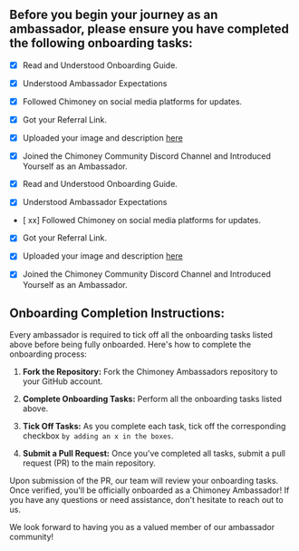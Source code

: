 ## Before you begin your journey as an ambassador, please ensure you have completed the following onboarding tasks:

- [x] Read and Understood Onboarding Guide. 

- [x] Understood Ambassador Expectations

- [x] Followed Chimoney on social media platforms for updates.

- [x] Got your Referral Link.
      
- [x] Uploaded your image and description [here](https://forms.gle/qnfdTDSVqaC5vAbaA)

- [x] Joined the Chimoney Community Discord Channel and Introduced Yourself as an Ambassador. 

- [x]  Read and Understood Onboarding Guide. 

- [x] Understood Ambassador Expectations

- [ xx] Followed Chimoney on social media platforms for updates.

- [x] Got your Referral Link.
      
- [x] Uploaded your image and description [here](https://forms.gle/qnfdTDSVqaC5vAbaA)

- [x] Joined the Chimoney Community Discord Channel and Introduced Yourself as an Ambassador. 


## Onboarding Completion Instructions:

Every ambassador is required to tick off all the onboarding tasks listed above before being fully onboarded. Here's how to complete the onboarding process:

1. **Fork the Repository:** Fork the Chimoney Ambassadors repository to your GitHub account.

2. **Complete Onboarding Tasks:** Perform all the onboarding tasks listed above.

3. **Tick Off Tasks:** As you complete each task, tick off the corresponding checkbox `by adding an x in the boxes`.

4. **Submit a Pull Request:** Once you've completed all tasks, submit a pull request (PR) to the main repository.

Upon submission of the PR, our team will review your onboarding tasks. Once verified, you'll be officially onboarded as a Chimoney Ambassador! If you have any questions or need assistance, don't hesitate to reach out to us.

We look forward to having you as a valued member of our ambassador community!
